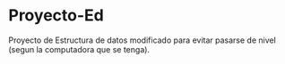 # Proyecto-Ed
Proyecto de Estructura de datos modificado para evitar pasarse de nivel (segun la computadora que se tenga). 

